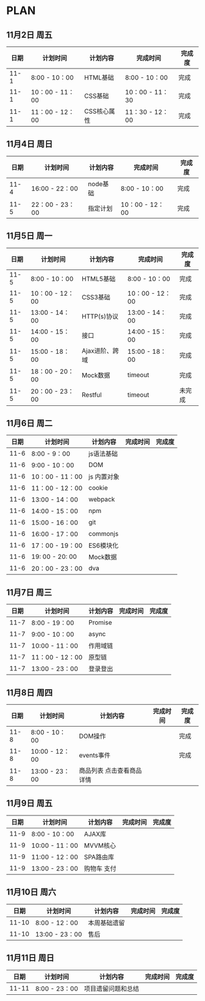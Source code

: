 # PLAN

## 11月2日 周五
日期 | 计划时间 | 计划内容 | 完成时间 | 完成度
-- | -- | -- | -- | --
11-1 | 8:00 - 10：00 | HTML基础 | 8:00 - 10：00 | 完成
11-1 | 10：00 - 11：00 | CSS基础 | 10：00 - 11：30 | 完成
11-1 | 11：00 - 12：00 | CSS核心属性 | 11：30 - 12：00 | 完成

## 11月4日 周日
日期 | 计划时间 | 计划内容 | 完成时间 | 完成度
|-- | -- | -- | -- | --|
11-4 | 16:00 - 22：00 | node基础 | 8:00 - 10：00 |  完成
11-5 | 22：00 - 23：00 | 指定计划 | 10：00 - 12：00 | 完成

## 11月5日 周一
日期 | 计划时间 | 计划内容 | 完成时间 | 完成度
|-- | -- | -- | -- | --|
11-5 | 8:00 - 10：00 | HTML5基础 | 8:00 - 10：00 | 完成
11-5 | 10：00 - 12：00 | CSS3基础 | 10：00 - 12：00 | 完成
11-5 | 13:00 - 14：00 | HTTP(s)协议 | 13:00 - 14：00  | 完成
11-5 | 14:00 - 15：00 |  接口 | 14:00 - 15：00 | 完成
11-5 | 15:00 - 18：00 | Ajax进阶、跨域 | 15:00 - 18：00 | 完成
11-5 | 18：00 - 20：00 | Mock数据 |  timeout | 完成
11-5 | 20：00 - 23：00 | Restful| timeout  | 未完成

## 11月6日 周二
日期 | 计划时间 | 计划内容 | 完成时间 | 完成度
|-- | -- | -- | -- | --|
11-6 | 8:00 - 9：00 | js语法基础 | |
11-6 | 9:00 - 10：00 | DOM | |
11-6 | 10：00 - 11：00 | js 内置对象 |  |
11-6 | 11：00 - 12：00 | cookie |  |
11-6 | 13:00 - 14：00 | webpack |  |
11-6 | 14:00 - 15：00 | npm |  |
11-6 | 15:00 - 16：00 | git |  |
11-6 | 16:00 - 17：00 | commonjs |  |
11-6 | 17：00 - 19：00 | ES6模块化 |   |
11-6 | 19: 00 - 20: 00 | Mock数据 |  |
11-6 | 20：00 - 23：00 | dva |   |

## 11月7日 周三
日期 | 计划时间 | 计划内容 | 完成时间 | 完成度
|-- | -- | -- | -- | --|
11-7 | 8:00 - 19：00 | Promise |  |
11-7 | 9:00 - 10：00 | async |  |
11-7 | 10:00 - 11：00 | 作用域链 |  |
11-7 | 11：00 - 12：00 | 原型链 |  |
11-7 | 13:00 - 23：00 | 登录登出 |  |

## 11月8日 周四
| 日期 | 计划时间| 计划内容| 完成时间| 完成度|
|-- | -- | -- | -- | --|
11-8 | 8:00 - 10：00 | DOM操作 |  | 完成
11-8 | 10:00 - 12：00 | events事件 |  | 完成
11-8 | 13:00 - 23：00 | 商品列表 点击查看商品详情 |  |

## 11月9日 周五
| 日期 | 计划时间| 计划内容| 完成时间| 完成度|
|-- | -- | -- | -- | --|
11-9 | 8:00 - 10：00 | AJAX库 |  |
11-9 | 10:00 - 11：00 | MVVM核心 |  |
11-9 | 11:00 - 12：00 | SPA路由库 |  |
11-9 | 13:00 - 23：00 | 购物车 支付 |  |

## 11月10日 周六
| 日期 | 计划时间| 计划内容| 完成时间| 完成度|
|-- | -- | -- | -- | --|
11-10 | 8:00 - 12：00 | 本周基础遗留 |  |
11-10 | 13:00 - 23：00 | 售后 |  |

## 11月11日 周日
| 日期 | 计划时间| 计划内容| 完成时间| 完成度|
|-- | -- | -- | -- | --|
11-11 | 8:00 - 23：00 | 项目遗留问题和总结 |  |


